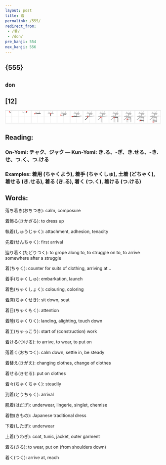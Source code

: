 ```yaml
---
layout: post
title: 着
permalink: /555/
redirect_from:
 - /着/
 - /don/
pre_kanji: 554
nex_kanji: 556
---
```


## {555}

## `don`

## [12]

<div class="stroke"><img src="../images/E79D80.png" /></div>

## Reading:

### On-Yomi: チャク、ジャク &mdash; Kun-Yomi: き.る、-ぎ、き.せる、-き.せ、つ.く、つ.ける

### Examples: 着用 (ちゃくよう), 着手 (ちゃくしゅ), 土着 (どちゃく), 着せる (き.せる), 着る (き.る), 着く (つ.く), 着ける (つ.ける)

## Words:

落ち着き(おちつき): calm, composure

着飾る(きかざる): to dress up

執着(しゅうじゃく): attachment, adhesion, tenacity

先着(せんちゃく): first arrival

辿り着く(たどりつく): to grope along to, to struggle on to, to arrive somewhere after a struggle

着(ちゃく): counter for suits of clothing, arriving at ..

着手(ちゃくしゅ): embarkation, launch

着色(ちゃくしょく): colouring, coloring

着席(ちゃくせき): sit down, seat

着目(ちゃくもく): attention

着陸(ちゃくりく): landing, alighting, touch down

着工(ちゃっこう): start of (construction) work

着ける(つける): to arrive, to wear, to put on

落着く(おちつく): calm down, settle in, be steady

着替え(きがえ): changing clothes, change of clothes

着せる(きせる): put on clothes

着々(ちゃくちゃく): steadily

到着(とうちゃく): arrival

肌着(はだぎ): underwear, lingerie, singlet, chemise

着物(きもの): Japanese traditional dress

下着(したぎ): underwear

上着(うわぎ): coat, tunic, jacket, outer garment

着る(きる): to wear, put on (from shoulders down)

着く(つく): arrive at, reach
